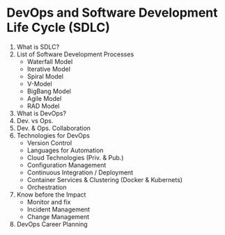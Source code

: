 # DevOps and Software Development Life Cycle (SDLC)

1. What is SDLC?
2. List of Software Development Processes
	- Waterfall Model
	- Iterative Model
	- Spiral Model
	- V-Model
	- BigBang Model
	- Agile Model
	- RAD Model
3. What is DevOps?
4. Dev. vs Ops.
5. Dev. & Ops. Collaboration
6. Technologies for DevOps
	- Version Control
	- Languages for Automation
	- Cloud Technologies (Priv. & Pub.)
	- Configuration Management
	- Continuous Integration / Deployment
	- Container Services & Clustering (Docker & Kubernets)
	- Orchestration
7. Know before the Impact
	- Monitor and fix
	- Incident Management
	- Change Management
8. DevOps Career Planning
